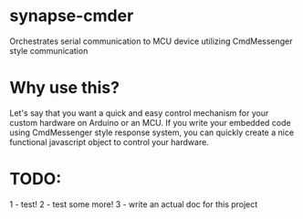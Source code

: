 # synapse-cmder
Orchestrates serial communication to MCU device utilizing CmdMessenger style communication

# Why use this?
Let's say that you want a quick and easy control mechanism for your custom hardware on Arduino or an MCU. If you write your embedded code using CmdMessenger style response system, you can quickly create a nice functional javascript object to control your hardware.


# TODO:
1 - test!
2 - test some more!
3 - write an actual doc for this project
